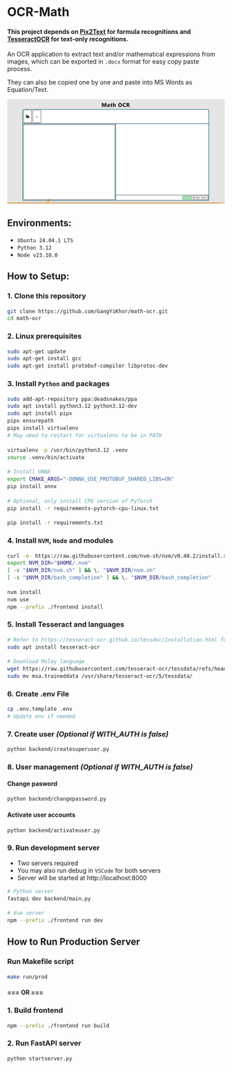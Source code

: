 # OCR-Math

#### **This project depends on [Pix2Text](https://github.com/breezedeus/Pix2Text) for formula recognitions and [TesseractOCR](https://github.com/tesseract-ocr/tesseract) for text-only recognitions.**

An OCR application to extract text and/or mathematical expressions from images, which can be exported in `.docx` format for easy copy paste process.

They can also be copied one by one and paste into MS Words as Equation/Text.

![Demo Video](media/demo.gif)

## Environments:

- `Ubuntu 24.04.1 LTS`
- `Python 3.12`
- `Node v23.10.0`

## How to Setup:

### 1. Clone this repository

```bash
git clone https://github.com/GangYiKhor/math-ocr.git
cd math-ocr
```

### 2. Linux prerequisites

```bash
sudo apt-get update
sudo apt-get install gcc
sudo apt-get install protobuf-compiler libprotoc-dev
```

### 3. Install `Python` and packages

```bash
sudo add-apt-repository ppa:deadsnakes/ppa
sudo apt install python3.12 python3.12-dev
sudo apt install pipx
pipx ensurepath
pipx install virtualenv
# May need to restart for virtualenv to be in PATH

virtualenv -p /usr/bin/python3.12 .venv
source .venv/bin/activate

# Install ONNX
export CMAKE_ARGS="-DONNX_USE_PROTOBUF_SHARED_LIBS=ON"
pip install onnx

# Optional, only install CPU version of PyTorch
pip install -r requirements-pytorch-cpu-linux.txt

pip install -r requirements.txt
```

### 4. Install `NVM`, `Node` and modules

```bash
curl -o- https://raw.githubusercontent.com/nvm-sh/nvm/v0.40.2/install.sh | bash
export NVM_DIR="$HOME/.nvm"
[ -s "$NVM_DIR/nvm.sh" ] && \. "$NVM_DIR/nvm.sh"
[ -s "$NVM_DIR/bash_completion" ] && \. "$NVM_DIR/bash_completion"

nvm install
nvm use
npm --prefix ./frontend install
```

### 5. Install Tesseract and languages

```bash
# Refer to https://tesseract-ocr.github.io/tessdoc/Installation.html for Windows
sudo apt install tesseract-ocr

# Download Malay language
wget https://raw.githubusercontent.com/tesseract-ocr/tessdata/refs/heads/main/msa.traineddata
sudo mv msa.traineddata /usr/share/tesseract-ocr/5/tessdata/
```

### 6. Create .env File

```bash
cp .env.template .env
# Update env if needed
```

### 7. Create user _(Optional if WITH_AUTH is false)_

```bash
python backend/createsuperuser.py
```

### 8. User management _(Optional if WITH_AUTH is false)_

#### Change pasword

```bash
python backend/changepassword.py
```

#### Activate user accounts

```bash
python backend/activateuser.py
```

### 9. Run development server

- Two servers required
- You may also run debug in `VSCode` for both servers
- Server will be started at http://localhost:8000

```bash
# Python server
fastapi dev backend/main.py

# Vue server
npm --prefix ./frontend run dev
```

## How to Run Production Server

### Run Makefile script

```bash
make run/prod
```

#### === OR ===

### 1. Build frontend

```bash
npm --prefix ./frontend run build
```

### 2. Run FastAPI server

```bash
python startserver.py
```
